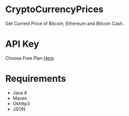 # CryptoCurrencyPrices
Get Current Price of Bitcoin, Ethereum and Bitcoin Cash.

# API Key
Choose Free Plan [Here](https://coinmarketcap.com/api/pricing/)

# Requirements
* Java 8
* Maven
* Okhttp3
* JSON

